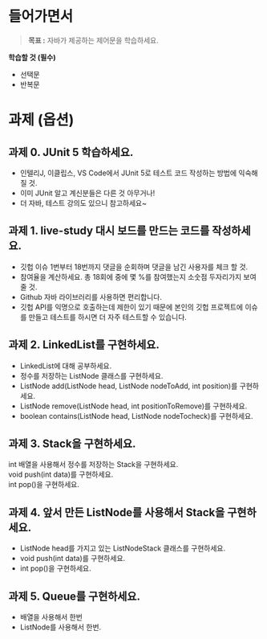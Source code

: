 # 들어가면서
> **목표 :** 자바가 제공하는 제어문을 학습하세요.

**학습할 것 (필수)**    
* 선택문   
* 반복문   
   
# 과제 (옵션)
## 과제 0. JUnit 5 학습하세요.       
* 인텔리J, 이클립스, VS Code에서 JUnit 5로 테스트 코드 작성하는 방법에 익숙해 질 것.       
* 이미 JUnit 알고 계신분들은 다른 것 아무거나!   
* 더 자바, 테스트 강의도 있으니 참고하세요~       
## 과제 1. live-study 대시 보드를 만드는 코드를 작성하세요.     
* 깃헙 이슈 1번부터 18번까지 댓글을 순회하며 댓글을 남긴 사용자를 체크 할 것.    
* 참여율을 계산하세요. 총 18회에 중에 몇 %를 참여했는지 소숫점 두자리가지 보여줄 것.    
* Github 자바 라이브러리를 사용하면 편리합니다.   
* 깃헙 API를 익명으로 호출하는데 제한이 있기 때문에 본인의 깃헙 프로젝트에 이슈를 만들고 테스트를 하시면 더 자주 테스트할 수 있습니다.  
## 과제 2. LinkedList를 구현하세요.      
* LinkedList에 대해 공부하세요.      
* 정수를 저장하는 ListNode 클래스를 구현하세요.        
* ListNode add(ListNode head, ListNode nodeToAdd, int position)를 구현하세요.     
* ListNode remove(ListNode head, int positionToRemove)를 구현하세요.     
* boolean contains(ListNode head, ListNode nodeTocheck)를 구현하세요.   
## 과제 3. Stack을 구현하세요.    
int 배열을 사용해서 정수를 저장하는 Stack을 구현하세요.       
void push(int data)를 구현하세요.   
int pop()을 구현하세요.   
## 과제 4. 앞서 만든 ListNode를 사용해서 Stack을 구현하세요.   
* ListNode head를 가지고 있는 ListNodeStack 클래스를 구현하세요.   
* void push(int data)를 구현하세요.    
* int pop()을 구현하세요.          
## 과제 5. Queue를 구현하세요.      
* 배열을 사용해서 한번    
* ListNode를 사용해서 한번.  
   
